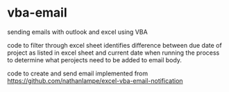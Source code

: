 # vba-email
sending emails with outlook and excel using VBA

code to filter through excel sheet identifies difference between due date of project as listed 
in excel sheet and current date when running the process to determine what perojects need to
be added to email body.

code to create and send email implemented from https://github.com/nathanlampe/excel-vba-email-notification
